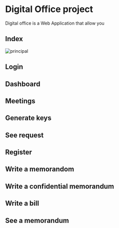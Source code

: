 # Digital Office project
Digital office is a Web Application that allow you

## Index
![principal](https://user-images.githubusercontent.com/33185677/59984448-f7492880-95ef-11e9-930e-a2a6c71eda17.png)
## Login

## Dashboard

## Meetings

## Generate keys

## See request

## Register

## Write a memorandom

## Write a confidential memorandum

## Write a bill

## See a memorandum


